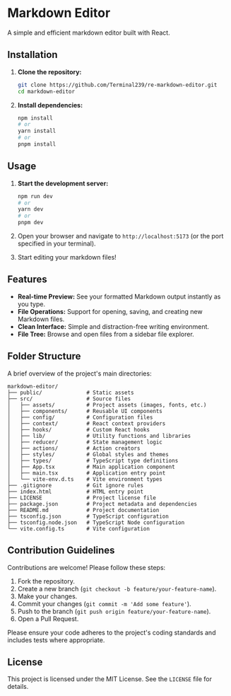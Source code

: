 # Markdown Editor

A simple and efficient markdown editor built with React.

## Installation

1. **Clone the repository:**

   ```bash
   git clone https://github.com/Terminal239/re-markdown-editor.git
   cd markdown-editor
   ```

2. **Install dependencies:**

   ```bash
   npm install
   # or
   yarn install
   # or
   pnpm install
   ```

## Usage

1. **Start the development server:**

   ```bash
   npm run dev
   # or
   yarn dev
   # or
   pnpm dev
   ```

2. Open your browser and navigate to `http://localhost:5173` (or the port
   specified in your terminal).
3. Start editing your markdown files!

## Features

- **Real-time Preview:** See your formatted Markdown output instantly as you
  type.
- **File Operations:** Support for opening, saving, and creating new Markdown
  files.
- **Clean Interface:** Simple and distraction-free writing environment.
- **File Tree:** Browse and open files from a sidebar file explorer.

## Folder Structure

A brief overview of the project's main directories:

```plaintext
markdown-editor/
├── public/              # Static assets
├── src/                 # Source files
│   ├── assets/          # Project assets (images, fonts, etc.)
│   ├── components/      # Reusable UI components
│   ├── config/          # Configuration files
│   ├── context/         # React context providers
│   ├── hooks/           # Custom React hooks
│   ├── lib/             # Utility functions and libraries
│   ├── reducer/         # State management logic 
│   ├── actions/         # Action creators
│   ├── styles/          # Global styles and themes
│   ├── types/           # TypeScript type definitions
│   ├── App.tsx          # Main application component
│   ├── main.tsx         # Application entry point
│   └── vite-env.d.ts    # Vite environment types
├── .gitignore           # Git ignore rules
├── index.html           # HTML entry point
├── LICENSE              # Project license file
├── package.json         # Project metadata and dependencies
├── README.md            # Project documentation 
├── tsconfig.json        # TypeScript configuration
├── tsconfig.node.json   # TypeScript Node configuration
└── vite.config.ts       # Vite configuration
```

## Contribution Guidelines

Contributions are welcome! Please follow these steps:

1. Fork the repository.
2. Create a new branch (`git checkout -b feature/your-feature-name`).
3. Make your changes.
4. Commit your changes (`git commit -m 'Add some feature'`).
5. Push to the branch (`git push origin feature/your-feature-name`).
6. Open a Pull Request.

Please ensure your code adheres to the project's coding standards and includes
tests where appropriate.

## License

This project is licensed under the MIT License. See
the `LICENSE` file for details.

